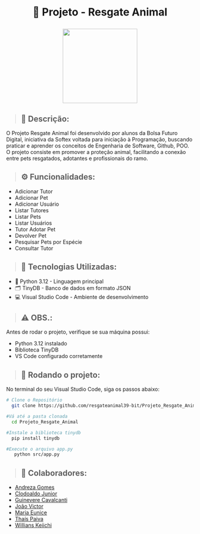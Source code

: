 # <p align="center">  🐾 Projeto - Resgate Animal

<p align="center"> <img src="https://github.com/user-attachments/assets/c3ce81a1-c21e-4a73-abad-b95c70acd228" width="200">

>## 📝 Descrição:

O Projeto Resgate Animal foi desenvolvido por alunos da Bolsa Futuro Digital, iniciativa da Softex voltada para iniciação à Programação, buscando praticar e aprender os conceitos de Engenharia de Software, Github, POO. O projeto consiste em promover a proteção animal, facilitando a conexão entre pets resgatados, adotantes e profissionais do ramo.

>## ⚙️ Funcionalidades:

- Adicionar Tutor
- Adicionar Pet
- Adicionar Usuário
- Listar Tutores
- Listar Pets
- Listar Usuários
- Tutor Adotar Pet
- Devolver Pet
- Pesquisar Pets por Espécie
- Consultar Tutor

>## 🔧 Tecnologias Utilizadas:

- 🐍 Python 3.12 - Linguagem principal 
- 🗂️ TinyDB - Banco de dados em formato JSON
- 💻 Visual Studio Code - Ambiente de desenvolvimento

>## ⚠️ OBS.:

Antes de rodar o projeto, verifique se sua máquina possui:

- Python 3.12 instalado
- Biblioteca TinyDB
- VS Code configurado corretamente

>## 🚀 Rodando o projeto:

No terminal do seu Visual Studio Code, siga os passos abaixo:

```bash
# Clone o Repositório
  git clone https://github.com/resgateanimal39-bit/Projeto_Resgate_Animal.git
```
```bash
#Vá até a pasta clonada
  cd Projeto_Resgate_Animal
```
```bash
#Instale a biblioteca tinydb
  pip install tinydb
```
```bash
#Execute o arquivo app.py
   python src/app.py
```
>## 👥 Colaboradores:

- [Andreza Gomes](https://github.com/AndrezaGSantana)
- [Clodoaldo Junior](https://github.com/C-Juniorr)
- [Guinevere Cavalcanti](https://github.com/Veroshy)
- [João Victor](https://github.com/jotav06)
- [Maria Eunice](https://github.com/MCantalice)
- [Thaís Paiva](https://github.com/thais-collab)
- [Willians Keiichi](https://github.com/wk-ss)